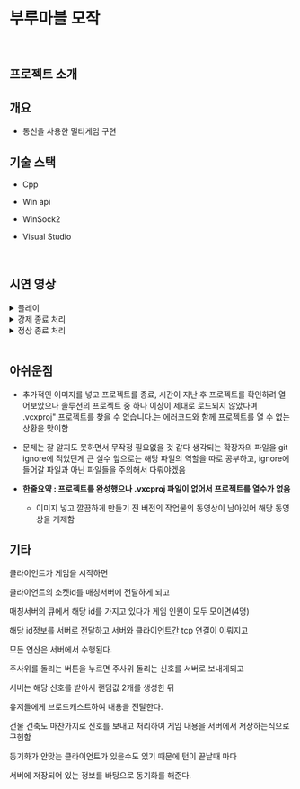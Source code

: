 # 부루마블 모작
<br>

## 프로젝트 소개

## 개요
* 통신을 사용한 멀티게임 구현

## 기술 스택
* Cpp

* Win api

* WinSock2

* Visual Studio

<br>

## 시연 영상
<details>
  <summary>플레이</summary>
  <video src="https://user-images.githubusercontent.com/71202869/246674041-98cd751a-be09-48f3-90c6-97601474954f.mp4"></video>
</details>
<details>
  <summary>강제 종료 처리</summary>
  <video src="https://user-images.githubusercontent.com/71202869/246674051-5c7fe3ae-d9d6-4288-aec6-2d2abb9411de.mp4"></video>
</details>
<details>
  <summary>정상 종료 처리</summary>
  <video src="https://user-images.githubusercontent.com/71202869/246674059-5f9f02ba-0902-4f65-bbd5-a1e695319580.mp4"></video>
</details>
<br>

## 아쉬운점
* 추가적인 이미지를 넣고 프로젝트를 종료, 시간이 지난 후 프로젝트를 확인하려 열어보았으나
솔루션의 프로젝트 중 하나 이상이 제대로 로드되지 않았다며 .vcxproj" 프로젝트를 찾을 수 없습니다.는 에러코드와 함께
프로젝트를 열 수 없는 상황을 맞이함

* 문제는 잘 알지도 못하면서 무작정 필요없을 것 같다 생각되는 확장자의 파일을 git ignore에 적었던게 큰 실수
앞으로는 해당 파일의 역할을 따로 공부하고, ignore에 들어갈 파일과 아닌 파일들을 주의해서 다뤄야겠음

* <b>한줄요약 : 프로젝트를 완성했으나 .vxcproj 파일이 없어서 프로젝트를 열수가 없음</b>
  * 이미지 넣고 깔끔하게 만들기 전 버전의 작업물의 동영상이 남아있어 해당 동영상을 게제함 

## 기타
클라이언트가 게임을 시작하면<br/>

클라이언트의 소켓id를 매칭서버에 전달하게 되고<br/>

매칭서버의 큐에서 해당 id를 가지고 있다가 게임 인원이 모두 모이면(4명) <br/>

해당 id정보를 서버로 전달하고 서버와 클라이언트간 tcp 연결이 이뤄지고<br/>

모든 연산은 서버에서 수행된다.<br/>

주사위를 돌리는 버튼을 누르면 주사위 돌리는 신호를 서버로 보내게되고<br/>

서버는 해당 신호를 받아서 랜덤값 2개를 생성한 뒤<br/>

유저들에게 브로드캐스트하여 내용을 전달한다.<br/>

건물 건축도 마찬가지로 신호를 보내고 처리하여 게임 내용을 서버에서 저장하는식으로 구현함<br/>

동기화가 안맞는 클라이언트가 있을수도 있기 때문에 턴이 끝날때 마다<br/>

서버에 저장되어 있는 정보를 바탕으로 동기화를 해준다.
